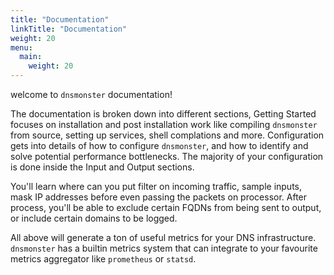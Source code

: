 ```yaml
---
title: "Documentation"
linkTitle: "Documentation"
weight: 20
menu:
  main:
    weight: 20
---
```


welcome to `dnsmonster` documentation!

The documentation is broken down into different sections, Getting Started focuses on installation and post installation work like compiling `dnsmonster` from source, setting up services, shell complations and more. Configuration gets into details of how to configure `dnsmonster`, and how to identify and solve potential performance bottlenecks. The majority of your configuration is done inside the Input and Output sections. 

You'll learn where can you put filter on incoming traffic, sample inputs, mask IP addresses before even passing the packets on processor. After process, you'll be able to exclude certain FQDNs from being sent to output, or include certain domains to be logged. 

All above will generate a ton of useful metrics for your DNS infrastructure. `dnsmonster` has a builtin metrics system that can integrate to your favourite metrics aggregator like `prometheus` or `statsd`. 


